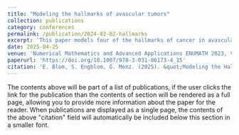 ```yaml
---
title: "Modeling the hallmarks of avascular tumors"
collection: publications
category: conferences
permalink: /publication/2024-02-02-hallmarks
excerpt: 'This paper models four of the hallmarks of cancer in avascular tumours in an agent-based tumour model.'
date: 2025-04-25
venue: 'Numerical Mathematics and Advanced Applications ENUMATH 2023, Volume 1, Springer'
paperurl: 'https://doi.org/10.1007/978-3-031-86173-4_15'
citation: 'E. Blom, S. Engblom, G. Menz. (2025). &quot;Modeling the Hallmarks of Avascular Tumors.&quot; <i>In: A. Sequeira, A. Silvestre, S.S. Valtchev, J. Janela (eds) Numerical Mathematics and Advanced Applications ENUMATH 2023, Volume 1. ENUMATH 2023. Lecture Notes in Computational Science and Engineering, vol 153. Springer, Cham.</i> https://doi.org/10.1007/978-3-031-86173-4_15'
---
```


The contents above will be part of a list of publications, if the user clicks the link for the publication than the contents of section will be rendered as a full page, allowing you to provide more information about the paper for the reader. When publications are displayed as a single page, the contents of the above "citation" field will automatically be included below this section in a smaller font.
